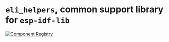 # `eli_helpers`, common support library for `esp-idf-lib`

[![Component Registry](https://components.espressif.com/components/trombik/eil_helpers/badge.svg)](https://components.espressif.com/components/trombik/eil_helpers)
